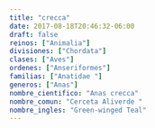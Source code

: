 ```yaml
---
title: "crecca"
date: 2017-08-18T20:46:32-06:00
draft: false
reinos: ["Animalia"]
divisiones: ["Chordata"]
clases: ["Aves"]
ordenes: ["Anseriformes"]
familias: ["Anatidae "]
generos: ["Anas"]
nombre_cientifico: "Anas crecca"
nombre_comun: "Cerceta Aliverde "
nombre_ingles: "Green-winged Teal"
---
```


